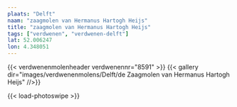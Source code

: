```yaml
---
plaats: "Delft"
naam: "zaagmolen van Hermanus Hartogh Heijs"
title: "zaagmolen van Hermanus Hartogh Heijs"
tags: ["verdwenen", "verdwenen-delft"]
lat: 52.006247
lon: 4.348051
---
```

{{< verdwenenmolenheader verdwenennr="8591" >}}
{{< gallery dir="images/verdwenenmolens/Delft/de Zaagmolen van Hermanus Hartogh Heijs" //>}}

{{< load-photoswipe >}}